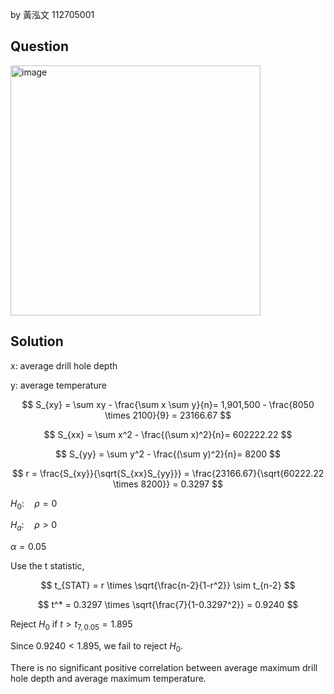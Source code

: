 by 黃泓文 112705001

## Question

<img width="400" alt="image" src="https://github.com/user-attachments/assets/f0884a00-2fab-480e-8206-146822fe6421" />

## Solution

x: average drill hole depth

y: average temperature  

$$
S_{xy} = \sum xy - \frac{\sum x \sum y}{n}= 1,901,500 - \frac{8050 \times 2100}{9} = 23166.67 
$$

$$
S_{xx} = \sum x^2 - \frac{(\sum x)^2}{n}= 602222.22
$$

$$
S_{yy} = \sum y^2 - \frac{(\sum y)^2}{n}= 8200
$$

$$
r = \frac{S_{xy}}{\sqrt{S_{xx}S_{yy}}} = \frac{23166.67}{\sqrt{60222.22 \times 8200}} = 0.3297
$$

$H_0: \quad \rho = 0$

$H_a: \quad \rho > 0$

$\alpha = 0.05$  

Use the t statistic,  

$$
t_{STAT} = r \times \sqrt{\frac{n-2}{1-r^2}} \sim t_{n-2}
$$

$$
t^* = 0.3297 \times \sqrt{\frac{7}{1-0.3297^2}} = 0.9240
$$

Reject $H_0$ if $t > t_{7,0.05} = 1.895$

Since $0.9240 < 1.895$, we fail to reject $H_0$.

There is no significant positive correlation between average maximum drill hole depth and average maximum temperature.
